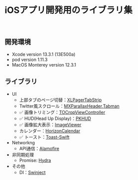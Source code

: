 iOSアプリ開発用のライブラリ集
====
　
## 開発環境
- Xcode version 13.3.1 (13E500a)
- pod version 1.11.3
- MacOS Monterey version 12.3.1

## ライブラリ
- UI
  - 上部タブのページ切替：[XLPagerTabStrip](https://github.com/xmartlabs/XLPagerTabStrip)  
  - Twitter風スクロール：[MXParallaxHeader](https://github.com/maxep/MXParallaxHeader),[Tabman](https://github.com/uias/Tabman)
  - ✅ 画像トリミング：[TOCropViewController](https://github.com/TimOliver/TOCropViewController)  
  - ✅ HUD(Head Up Display)：[PKHUD](https://github.com/pkluz/PKHUD)
  - ✅ 画像拡大表示：[ImageViewer](https://github.com/Krisiacik/ImageViewer)
  - カレンダー：[HorizonCalendar](https://github.com/airbnb/HorizonCalendar)
  - ✅ トースト：[Toast-Swift](https://github.com/scalessec/Toast-Swift)
- Networkng
  - API通信：[Alamofire](https://github.com/Alamofire/Alamofire)
- 非同期処理
  - Promise: [Hydra](https://github.com/malcommac/Hydra)
- その他
  - DI：[Swinject](https://github.com/Swinject/Swinject)